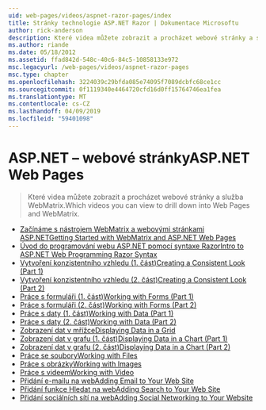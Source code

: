 ```yaml
---
uid: web-pages/videos/aspnet-razor-pages/index
title: Stránky technologie ASP.NET Razor | Dokumentace Microsoftu
author: rick-anderson
description: Které videa můžete zobrazit a procházet webové stránky a služba WebMatrix.
ms.author: riande
ms.date: 05/18/2012
ms.assetid: ffad842d-548c-40c6-84c5-10858133e972
msc.legacyurl: /web-pages/videos/aspnet-razor-pages
msc.type: chapter
ms.openlocfilehash: 3224039c29bfda085e74095f7089dcbfc68ce1cc
ms.sourcegitcommit: 0f1119340e4464720cfd16d0ff15764746ea1fea
ms.translationtype: MT
ms.contentlocale: cs-CZ
ms.lasthandoff: 04/09/2019
ms.locfileid: "59401098"
---
```

# <a name="aspnet-web-pages"></a><span data-ttu-id="458e6-103">ASP.NET – webové stránky</span><span class="sxs-lookup"><span data-stu-id="458e6-103">ASP.NET Web Pages</span></span>

> <span data-ttu-id="458e6-104">Které videa můžete zobrazit a procházet webové stránky a služba WebMatrix.</span><span class="sxs-lookup"><span data-stu-id="458e6-104">Which videos you can view to drill down into Web Pages and WebMatrix.</span></span>


- [<span data-ttu-id="458e6-105">Začínáme s nástrojem WebMatrix a webovými stránkami ASP.NET</span><span class="sxs-lookup"><span data-stu-id="458e6-105">Getting Started with WebMatrix and ASP.NET Web Pages</span></span>](getting-started-with-webmatrix-and-aspnet-web-pages.md)
- [<span data-ttu-id="458e6-106">Úvod do programování webu ASP.NET pomocí syntaxe Razor</span><span class="sxs-lookup"><span data-stu-id="458e6-106">Intro to ASP.NET Web Programming Razor Syntax</span></span>](introduction-to-aspnet-web-programming-using-the-razor-syntax.md)
- [<span data-ttu-id="458e6-107">Vytvoření konzistentního vzhledu (1. část)</span><span class="sxs-lookup"><span data-stu-id="458e6-107">Creating a Consistent Look (Part 1)</span></span>](creating-a-consistent-look-part-1.md)
- [<span data-ttu-id="458e6-108">Vytvoření konzistentního vzhledu (2. část)</span><span class="sxs-lookup"><span data-stu-id="458e6-108">Creating a Consistent Look (Part 2)</span></span>](creating-a-consistent-look-part-2.md)
- [<span data-ttu-id="458e6-109">Práce s formuláři (1. část)</span><span class="sxs-lookup"><span data-stu-id="458e6-109">Working with Forms (Part 1)</span></span>](working-with-forms-part-1.md)
- [<span data-ttu-id="458e6-110">Práce s formuláři (2. část)</span><span class="sxs-lookup"><span data-stu-id="458e6-110">Working with Forms (Part 2)</span></span>](working-with-forms-part-2.md)
- [<span data-ttu-id="458e6-111">Práce s daty (1. část)</span><span class="sxs-lookup"><span data-stu-id="458e6-111">Working with Data (Part 1)</span></span>](working-with-data-part-1.md)
- [<span data-ttu-id="458e6-112">Práce s daty (2. část)</span><span class="sxs-lookup"><span data-stu-id="458e6-112">Working with Data (Part 2)</span></span>](working-with-data-part-2.md)
- [<span data-ttu-id="458e6-113">Zobrazení dat v mřížce</span><span class="sxs-lookup"><span data-stu-id="458e6-113">Displaying Data in a Grid</span></span>](displaying-data-in-a-grid.md)
- [<span data-ttu-id="458e6-114">Zobrazení dat v grafu (1. část)</span><span class="sxs-lookup"><span data-stu-id="458e6-114">Displaying Data in a Chart (Part 1)</span></span>](displaying-data-in-a-chart-part-1.md)
- [<span data-ttu-id="458e6-115">Zobrazení dat v grafu (2. část)</span><span class="sxs-lookup"><span data-stu-id="458e6-115">Displaying Data in a Chart (Part 2)</span></span>](displaying-data-in-a-chart-part-2.md)
- [<span data-ttu-id="458e6-116">Práce se soubory</span><span class="sxs-lookup"><span data-stu-id="458e6-116">Working with Files</span></span>](working-with-files.md)
- [<span data-ttu-id="458e6-117">Práce s obrázky</span><span class="sxs-lookup"><span data-stu-id="458e6-117">Working with Images</span></span>](working-with-images.md)
- [<span data-ttu-id="458e6-118">Práce s videem</span><span class="sxs-lookup"><span data-stu-id="458e6-118">Working with Video</span></span>](working-with-video.md)
- [<span data-ttu-id="458e6-119">Přidání e-mailu na web</span><span class="sxs-lookup"><span data-stu-id="458e6-119">Adding Email to Your Web Site</span></span>](adding-email-to-your-web-site.md)
- [<span data-ttu-id="458e6-120">Přidání funkce Hledat na web</span><span class="sxs-lookup"><span data-stu-id="458e6-120">Adding Search to Your Web Site</span></span>](adding-search-to-your-web-site.md)
- [<span data-ttu-id="458e6-121">Přidání sociálních sítí na web</span><span class="sxs-lookup"><span data-stu-id="458e6-121">Adding Social Networking to Your Website</span></span>](adding-social-networking-to-your-website.md)
